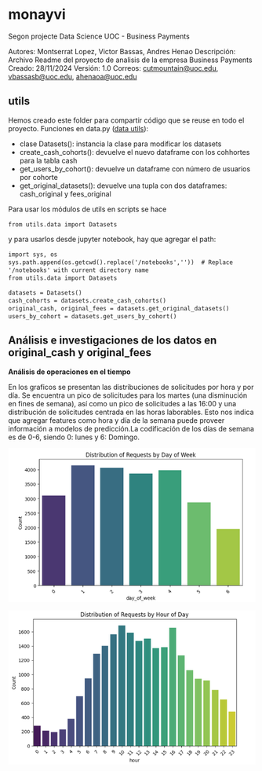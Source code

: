 # monayvi
Segon projecte Data Science UOC - Business Payments

Autores: Montserrat Lopez, Victor Bassas,  Andres  Henao
Descripción: Archivo Readme del proyecto de analisis de la empresa Business Payments
Creado: 28/11/2024
Versión: 1.0
Correos: cutmountain@uoc.edu, vbassasb@uoc.edu, ahenaoa@uoc.edu


## utils

Hemos creado este folder para compartir código que se reuse en todo el proyecto.
Funciones en data.py ([data utils]([https://github.com/ahenao/aguacate-aljoan/blob/main/utils/data.py](https://github.com/DataScience-UOC-projects/monayvi/blob/main/utils/data.py))): 
- clase Datasets(): instancia la clase para modificar los datasets
- create_cash_cohorts(): devuelve el nuevo dataframe con los cohhortes para la tabla cash
- get_users_by_cohort(): devuelve un dataframe con número de usuarios por cohorte
- get_original_datasets(): devuelve una tupla con dos dataframes: cash_original y fees_original

Para usar los módulos de utils en scripts se hace 
```
from utils.data import Datasets
```
y para usarlos desde jupyter notebook, hay que agregar el path:

```
import sys, os
sys.path.append(os.getcwd().replace('/notebooks',''))  # Replace '/notebooks' with current directory name
from utils.data import Datasets
```

```
datasets = Datasets()
cash_cohorts = datasets.create_cash_cohorts()
original_cash, original_fees = datasets.get_original_datasets()
users_by_cohort = datasets.get_users_by_cohort()
```
## Análisis e investigaciones de los datos en original_cash y original_fees

**Análisis de operaciones en el tiempo**

En los graficos se presentan las distribuciones de solicitudes por hora y por día. Se encuentra un pico de solicitudes para los martes (una disminución en fines de semana), así como un pico de solicitudes a las 16:00 y una distribución de solicitudes centrada en las horas laborables. Esto nos indica que agregar features como hora y día de la semana puede proveer información a modelos de predicción.La codificación de los días de semana es de 0-6, siendo 0: lunes y 6: Domingo.

![Solicitudes por dia](figures/days_cash.png)

![Solicitudes por hora](figures/hours_cash.png)

